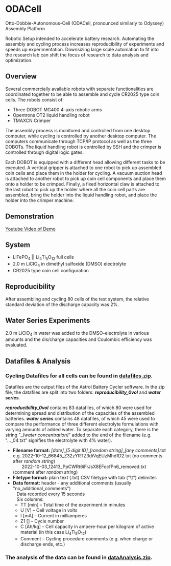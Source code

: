 # ODACell
Otto-Dobbie-Autonomous-Cell (ODACell, pronounced similarly to Odyssey) Assembly Platform

Robotic Setup intended to accelerate battery research. Automating the assembly and cycling process increases reproducibility of experiments and speeds up experimentation. Downsizing large scale automation to fit into the research lab can shift the focus of research to data analysis and optimization.  

## Overview
Several commercially available robots with separate functionalities are coordinated together to be able to assemble and cycle CR2025 type coin cells. The robots consist of:
- Three DOBOT MG400 4-axis robotic arms
- Opentrons OT2 liquid handling robot
- TMAXCN Crimper

The assembly process is monitored and controlled from one desktop computer, while cycling is controlled by another desktop computer. The computers communicate through TCP/IP protocol as well as the three DOBOTs. The liquid handling robot is controlled by SSH and the crimper is controlled through digital logic gates. 

Each DOBOT is equipped with a different head allowing different tasks to be executed. A vertical gripper is attached to one robot to pick up assembled coin cells and place them in the holder for cycling. A vacuum suction head is attached to another robot to pick up coin cell components and place them onto a holder to be crimped. Finally, a fixed horizontal claw is attached to the last robot to pick up the holder where all the coin cell parts are assembled, bring the holder into the liquid handling robot, and place the holder into the crimper machine.

## Demonstration
[Youtube Video of Demo](https://youtu.be/r_yq-H4orKE)

## System
- LiFePO<sub>4</sub> || Li<sub>4</sub>Ti<sub>5</sub>O<sub>12</sub> full cells 
- 2.0 m LiClO<sub>4</sub> in dimethyl sulfoxide (DMSO) electrolyte
- CR2025 type coin cell configuration

## Reproducibility
After assembling and cycling 80 cells of the test system, the relative standard deviation of the discharge capacity was 2%.

## Water Series Experiments
2.0 m LiClO<sub>4</sub> in water was added to the DMSO-electrolyte in various amounts and the dis/charge capacities and Coulombic efficiency was evaluated.

## Datafiles & Analysis
### Cycling Datafiles for all cells can be found in [datafiles.zip](datafiles.zip).
Datafiles are the output files of the Astrol Battery Cycler software. In the zip file, the datafiles are split into two folders: ***reproducibility\_0vol*** and ***water series***.

***reproducibility\_0vol*** contains 83 datafiles, of which 80 were used for determining spread and distribution of the capacities of the assembled batteries. ***water series*** contains 48 datafiles, of which 45 were used to compare the performance of three different electrolyte formulations with varying amounts of added water. To separate each category, there is the string "\_*\[water concentration\]*" added to the end of the filename (e.g. "...\_04.txt" signifies the electrolyte with 4% water).
- **Filename format:** *\[date\]*\_*\[5 digit ID\]*\_*\[random string\]*\_*\[any comments\]*.txt  
  e.g. 2022-10-12_66845_Z32zYRTZ3diVqEUzMhdfD2.txt (no comments after *random string*)  
  &nbsp;&nbsp;&nbsp;&nbsp;&nbsp;&nbsp;&nbsp;2022-10-03_12413_PpCWRt6iFrJsX8EFocfPn6\_removed.txt (comment after *random string*)
- **Filetype format:** plain text (.txt) CSV filetype with tab ("\\t") delimiter.
- **Data format:** header - any additional comments (usually "no\_additional\_comments")  
  &nbsp;&nbsp;&nbsp;Data recorded every 15 seconds  
  &nbsp;&nbsp;&nbsp;Six columns:
  - TT \[min\] –⁠ Total time of the experiment in minutes
  - U \[V\] –⁠ Cell voltage in volts
  - I \[mA\] –⁠ Current in milliamperes
  - Z1 \[\] – Cycle number
  - C \[Ah/kg\] – Cell capacity in ampere-hour per kilogram of active material (in this case Li<sub>4</sub>Ti<sub>5</sub>O<sub>12</sub>)
  - Comment – Cycling procedure comments (e.g. when charge or discharge ends, etc.)
### The analysis of the data can be found in [dataAnalysis.zip](dataAnalysis.zip).
